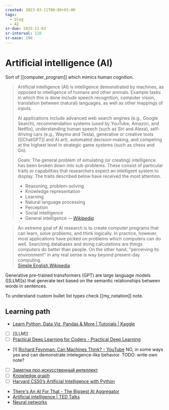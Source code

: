 ```yaml
---
created: 2023-03-11T00:00+03:00
tags:
  - blog
  - AI
sr-due: 2025-11-03
sr-interval: 116
sr-ease: 190
---
```


# Artificial intelligence (AI)

Sort of [[computer_program]] which mimics human cognition.

> Artificial intelligence (AI) is intelligence demonstrated by machines, as opposed to intelligence of humans and other animals. Example tasks in which this is done include speech recognition, computer vision, translation between (natural) languages, as well as other mappings of inputs.
>
> AI applications include advanced web search engines (e.g., Google Search), recommendation systems (used by YouTube, Amazon, and Netflix), understanding human speech (such as Siri and Alexa), self-driving cars (e.g., Waymo and Tesla), generative or creative tools ([[ChatGPT]] and AI art), automated decision-making, and competing at the highest level in strategic game systems (such as chess and Go).
>
> Goals: The general problem of simulating (or creating) intelligence has been broken down into sub-problems. These consist of particular traits or capabilities that researchers expect an intelligent system to display. The traits described below have received the most attention.
>
> - Reasoning, problem-solving
> - Knowledge representation
> - Learning
> - Natural language processing
> - Perception
> - Social intelligence
> - General intelligence — <cite>[Wikipedia](https://en.wikipedia.org/wiki/Artificial_intelligence)</cite>

> An extreme goal of AI research is to create computer programs that can learn, solve problems, and think logically. In practice, however, most applications have picked on problems which computers can do well. Searching databases and doing calculations are things computers do better than people. On the other hand, "perceiving its environment" in any real sense is way beyond present-day computing.\
> [Simple English Wikipedia](https://simple.wikipedia.org/wiki/Artificial_intelligence)

Generative pre-trained transformers (GPT) are large language models ([[LLM]]s) that generate text based on the semantic relationships between words in sentences.

To understand custom bullet list types check [[my_notation]] note.

## Learning path

- [Learn Python, Data Viz, Pandas & More | Tutorials | Kaggle](https://www.kaggle.com/learn)
- [ ] [[LLM]]
- [ ] [Practical Deep Learning for Coders - Practical Deep Learning](https://course.fast.ai/)
- [!] [Richard Feynman: Can Machines Think? - YouTube](https://www.youtube.com/watch?app=desktop&v=ipRvjS7q1DI) NO, in some ways yes and can demonstrate intelegence-like behavior. TODO: write own note?
- [ ] [Заметки про искусственный интеллект](https://dxdt.ru/2024/07/25/13473/)
- [ ] [Knowledge graph](https://neo4j.com/blog/what-is-knowledge-graph/)
- [ ] [Harvard CS50’s Artificial Intelligence with Python](https://www.youtube.com/watch?v=5NgNicANyqM)
- [There's An AI For That - The Biggest AI Aggregator](https://theresanaiforthat.com/)
- [Artificial intelligence | TED Talks](https://www.ted.com/playlists/310/artificial_intelligence)
- [Neural networks](https://stepik.org/course/50352/promo)
